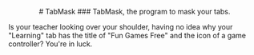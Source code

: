 <p style="text-align: center;"> # TabMask
### TabMask, the program to mask your tabs. 

Is your teacher looking over your shoulder, having no idea why your "Learning" tab has the title of "Fun Games Free" and the icon of a game controller? You're in luck.


